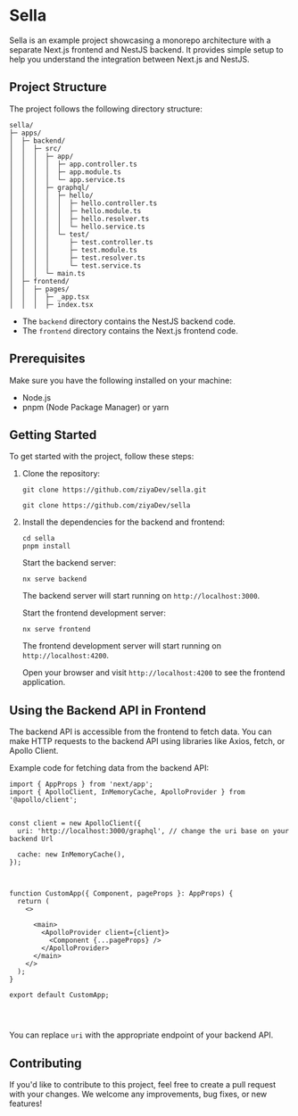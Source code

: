 # Sella


Sella is an example project showcasing a monorepo architecture with a separate Next.js frontend and NestJS backend. It provides simple setup to help you understand the integration between Next.js and NestJS.

## Project Structure

The project follows the following directory structure:


```
sella/
├─ apps/
│  ├─ backend/
│  │  ├─ src/
│  │  │  ├─ app/
│  │  │  │  ├─ app.controller.ts
│  │  │  │  ├─ app.module.ts
│  │  │  │  └─ app.service.ts
│  │  │  ├─ graphql/
│  │  │  │  ├─ hello/
│  │  │  │  │  ├─ hello.controller.ts
│  │  │  │  │  ├─ hello.module.ts
│  │  │  │  │  ├─ hello.resolver.ts
│  │  │  │  │  └─ hello.service.ts
│  │  │  │  └─ test/
│  │  │  │     ├─ test.controller.ts
│  │  │  │     ├─ test.module.ts
│  │  │  │     ├─ test.resolver.ts
│  │  │  │     └─ test.service.ts
│  │  │  └─ main.ts
│  ├─ frontend/
│  │  ├─ pages/
│  │  │  ├─ _app.tsx
│  │  │  ├─ index.tsx

```


- The `backend` directory contains the NestJS backend code.
- The `frontend` directory contains the Next.js frontend code.

## Prerequisites

Make sure you have the following installed on your machine:

- Node.js
- pnpm (Node Package Manager) or yarn

## Getting Started

To get started with the project, follow these steps:

1. Clone the repository:

   ```
   git clone https://github.com/ziyaDev/sella.git
    ```

   ```
   git clone https://github.com/ziyaDev/sella
   ```

 2. Install the dependencies for the backend and frontend:
    ```
    cd sella
    pnpm install
    ```



    Start the backend server:
    ```
    nx serve backend

    ```
    The backend server will start running on `http://localhost:3000`.

    Start the frontend development server:
    ```
    nx serve frontend 
    ```

    The frontend development server will start running on `http://localhost:4200`.

    Open your browser and visit `http://localhost:4200` to see the frontend application.



## Using the Backend API in Frontend

The backend API is accessible from the frontend to fetch data. You can make HTTP requests to the backend API using libraries like Axios, fetch, or Apollo Client.

Example code for fetching data from the backend API:

```
import { AppProps } from 'next/app';
import { ApolloClient, InMemoryCache, ApolloProvider } from '@apollo/client';


const client = new ApolloClient({
  uri: 'http://localhost:3000/graphql', // change the uri base on your backend Url

  cache: new InMemoryCache(),
});



function CustomApp({ Component, pageProps }: AppProps) {
  return (
    <>

      <main>
        <ApolloProvider client={client}>
          <Component {...pageProps} />
        </ApolloProvider>
      </main>
    </>
  );
}

export default CustomApp;

    
    

```

You can replace `uri` with the appropriate endpoint of your backend API.

## Contributing

If you'd like to contribute to this project, feel free to create a pull request with your changes. We welcome any improvements, bug fixes, or new features!